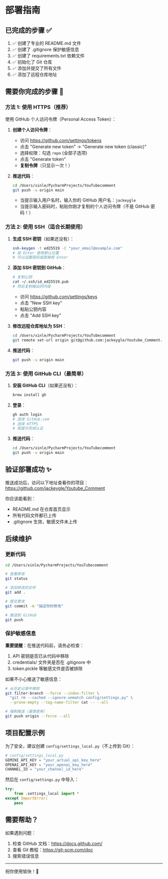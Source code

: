 # 部署指南

## 已完成的步骤 ✅

1. ✅ 创建了专业的 README.md 文件
2. ✅ 创建了 .gitignore 保护敏感信息
3. ✅ 创建了 requirements.txt 依赖文件
4. ✅ 初始化了 Git 仓库
5. ✅ 添加并提交了所有文件
6. ✅ 添加了远程仓库地址

## 需要你完成的步骤 🔧

### 方法 1: 使用 HTTPS（推荐）

使用 GitHub 个人访问令牌（Personal Access Token）：

1. **创建个人访问令牌**：
   - 访问 https://github.com/settings/tokens
   - 点击 "Generate new token" → "Generate new token (classic)"
   - 选择权限：勾选 `repo` (全部子选项)
   - 点击 "Generate token"
   - **复制令牌**（只显示一次！）

2. **推送代码**：
   ```bash
   cd /Users/xinle/PycharmProjects/YouTubecomment
   git push -u origin main
   ```
   - 当提示输入用户名时，输入你的 GitHub 用户名：`jackeygle`
   - 当提示输入密码时，粘贴你刚才复制的个人访问令牌（不是 GitHub 密码！）

### 方法 2: 使用 SSH（适合长期使用）

1. **生成 SSH 密钥**（如果还没有）：
   ```bash
   ssh-keygen -t ed25519 -C "your_email@example.com"
   # 按 Enter 使用默认位置
   # 可以设置密码或直接按 Enter
   ```

2. **添加 SSH 密钥到 GitHub**：
   ```bash
   # 复制公钥
   cat ~/.ssh/id_ed25519.pub
   # 然后复制输出的内容
   ```
   - 访问 https://github.com/settings/keys
   - 点击 "New SSH key"
   - 粘贴公钥内容
   - 点击 "Add SSH key"

3. **修改远程仓库地址为 SSH**：
   ```bash
   cd /Users/xinle/PycharmProjects/YouTubecomment
   git remote set-url origin git@github.com:jackeygle/Youtube_Comment.git
   ```

4. **推送代码**：
   ```bash
   git push -u origin main
   ```

### 方法 3: 使用 GitHub CLI（最简单）

1. **安装 GitHub CLI**（如果还没有）：
   ```bash
   brew install gh
   ```

2. **登录**：
   ```bash
   gh auth login
   # 选择 GitHub.com
   # 选择 HTTPS
   # 按提示完成认证
   ```

3. **推送代码**：
   ```bash
   cd /Users/xinle/PycharmProjects/YouTubecomment
   git push -u origin main
   ```

## 验证部署成功 ✨

推送成功后，访问以下地址查看你的项目：
https://github.com/jackeygle/Youtube_Comment

你应该能看到：
- README.md 在仓库首页显示
- 所有代码文件都已上传
- .gitignore 生效，敏感文件未上传

## 后续维护

### 更新代码

```bash
cd /Users/xinle/PycharmProjects/YouTubecomment

# 查看修改
git status

# 添加修改的文件
git add .

# 提交更改
git commit -m "描述你的修改"

# 推送到 GitHub
git push
```

### 保护敏感信息

**重要提醒**：在推送代码前，请务必检查：

1. API 密钥是否已从代码中移除
2. credentials/ 文件夹是否在 .gitignore 中
3. token.pickle 等敏感文件是否被排除

如果不小心推送了敏感信息：
```bash
# 从历史记录中移除
git filter-branch --force --index-filter \
  "git rm --cached --ignore-unmatch config/settings.py" \
  --prune-empty --tag-name-filter cat -- --all

# 强制推送（谨慎使用）
git push origin --force --all
```

## 项目配置示例

为了安全，建议创建 `config/settings_local.py`（不上传到 Git）：

```python
# config/settings_local.py
GEMINI_API_KEY = "your_actual_api_key_here"
OPENAI_API_KEY = "your_openai_key_here"
CHANNEL_ID = "your_channel_id_here"
```

然后在 `config/settings.py` 中导入：

```python
try:
    from .settings_local import *
except ImportError:
    pass
```

## 需要帮助？

如果遇到问题：
1. 检查 GitHub 文档：https://docs.github.com/
2. 查看 Git 教程：https://git-scm.com/doc
3. 搜索错误信息

---

祝你使用愉快！🎉

